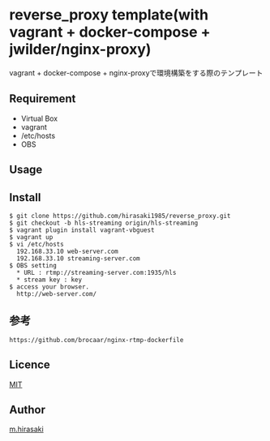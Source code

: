 reverse_proxy template(with vagrant + docker-compose + jwilder/nginx-proxy)
====

vagrant + docker-compose + nginx-proxyで環境構築をする際のテンプレート

## Requirement
* Virtual Box
* vagrant
* /etc/hosts
* OBS

## Usage

## Install
```
$ git clone https://github.com/hirasaki1985/reverse_proxy.git
$ git checkout -b hls-streaming origin/hls-streaming
$ vagrant plugin install vagrant-vbguest
$ vagrant up
$ vi /etc/hosts
  192.168.33.10 web-server.com
  192.168.33.10 streaming-server.com
$ OBS setting
  * URL : rtmp://streaming-server.com:1935/hls
  * stream key : key
$ access your browser.
  http://web-server.com/
```

## 参考
```
https://github.com/brocaar/nginx-rtmp-dockerfile
```

## Licence

[MIT](https://github.com/hirasaki1985/reverse_proxy/raw/master/LICENSE)

## Author

[m.hirasaki](https://github.com/hirasaki1985)
